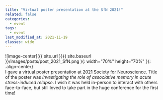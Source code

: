 ```yaml
---
title: "Virtual poster presentation at the SfN 2021!"
related: false
categories:
  - event
tags:
  - event
last_modified_at: 2021-11-19
classes: wide
---
```

![image-center]({{ site.url }}{{ site.baseurl }}/images/posts/post_2021_SfN.png ){: width="70%" height="70%" }{: .align-center}\
I gave a virtual poster presentation at [2021 Society for Neuroscience](https://www.sfn.org/meetings/neuroscience-2021). Title of the poster was *Investigating the role of associative memory in acute stress-induced relapse*. I wish it was held in-person to interact with others face-to-face, but still loved to take part in the huge conference for the first time!    
